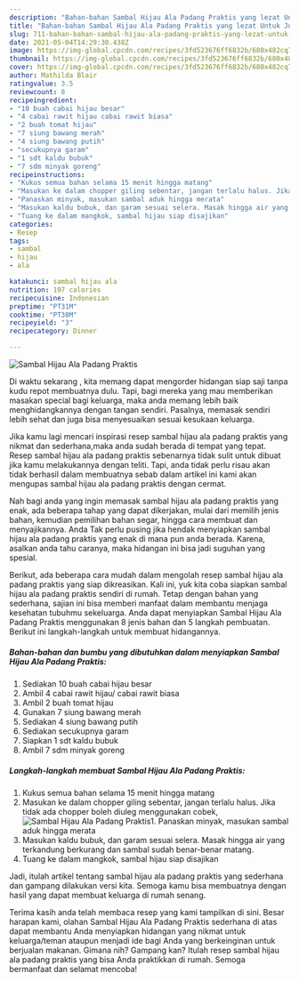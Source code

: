 ```yaml
---
description: "Bahan-bahan Sambal Hijau Ala Padang Praktis yang lezat Untuk Jualan"
title: "Bahan-bahan Sambal Hijau Ala Padang Praktis yang lezat Untuk Jualan"
slug: 711-bahan-bahan-sambal-hijau-ala-padang-praktis-yang-lezat-untuk-jualan
date: 2021-05-04T14:29:30.438Z
image: https://img-global.cpcdn.com/recipes/3fd523676ff6832b/680x482cq70/sambal-hijau-ala-padang-praktis-foto-resep-utama.jpg
thumbnail: https://img-global.cpcdn.com/recipes/3fd523676ff6832b/680x482cq70/sambal-hijau-ala-padang-praktis-foto-resep-utama.jpg
cover: https://img-global.cpcdn.com/recipes/3fd523676ff6832b/680x482cq70/sambal-hijau-ala-padang-praktis-foto-resep-utama.jpg
author: Mathilda Blair
ratingvalue: 3.5
reviewcount: 8
recipeingredient:
- "10 buah cabai hijau besar"
- "4 cabai rawit hijau cabai rawit biasa"
- "2 buah tomat hijau"
- "7 siung bawang merah"
- "4 siung bawang putih"
- "secukupnya garam"
- "1 sdt kaldu bubuk"
- "7 sdm minyak goreng"
recipeinstructions:
- "Kukus semua bahan selama 15 menit hingga matang"
- "Masukan ke dalam chopper giling sebentar, jangan terlalu halus. Jika tidak ada chopper boleh diuleg menggunakan cobek,"
- "Panaskan minyak, masukan sambal aduk hingga merata"
- "Masukan kaldu bubuk, dan garam sesuai selera. Masak hingga air yang terkandung berkurang dan sambal sudah benar-benar matang."
- "Tuang ke dalam mangkok, sambal hijau siap disajikan"
categories:
- Resep
tags:
- sambal
- hijau
- ala

katakunci: sambal hijau ala 
nutrition: 197 calories
recipecuisine: Indonesian
preptime: "PT31M"
cooktime: "PT38M"
recipeyield: "3"
recipecategory: Dinner

---
```



![Sambal Hijau Ala Padang Praktis](https://img-global.cpcdn.com/recipes/3fd523676ff6832b/680x482cq70/sambal-hijau-ala-padang-praktis-foto-resep-utama.jpg)

Di waktu  sekarang , kita memang dapat mengorder hidangan siap saji tanpa kudu repot membuatnya dulu. Tapi, bagi mereka yang mau memberikan masakan special bagi keluarga, maka anda memang lebih baik menghidangkannya dengan tangan sendiri. Pasalnya, memasak sendiri lebih sehat dan juga bisa menyesuaikan sesuai kesukaan keluarga.

Jika kamu lagi mencari inspirasi resep sambal hijau ala padang praktis yang nikmat dan sederhana,maka anda sudah berada di tempat yang tepat. Resep sambal hijau ala padang praktis  sebenarnya tidak sulit untuk dibuat jika kamu melakukannya dengan teliti. Tapi, anda tidak perlu risau akan tidak berhasil dalam membuatnya 
sebab dalam artikel ini kami akan mengupas sambal hijau ala padang praktis dengan cermat.  



Nah bagi anda yang ingin memasak sambal hijau ala padang praktis yang enak, ada beberapa tahap yang dapat dikerjakan, mulai dari memilih jenis bahan, kemudian pemilihan bahan segar, hingga cara membuat dan menyajikannya. Anda Tak perlu pusing jika hendak menyiapkan sambal hijau ala padang praktis yang enak di mana pun anda berada. Karena, asalkan anda  tahu caranya, maka hidangan ini bisa jadi suguhan yang spesial.

Berikut, ada beberapa cara mudah dalam mengolah resep sambal hijau ala padang praktis yang siap dikreasikan. Kali ini, yuk kita coba siapkan sambal hijau ala padang praktis sendiri di rumah. Tetap dengan bahan yang sederhana, sajian ini bisa memberi manfaat dalam membantu menjaga kesehatan tubuhmu sekeluarga. Anda dapat menyiapkan Sambal Hijau Ala Padang Praktis menggunakan 8 jenis bahan dan 5 langkah pembuatan. Berikut ini langkah-langkah untuk membuat hidangannya.

<!--inarticleads1-->

##### Bahan-bahan dan bumbu yang dibutuhkan dalam menyiapkan Sambal Hijau Ala Padang Praktis:

1. Sediakan 10 buah cabai hijau besar
1. Ambil 4 cabai rawit hijau/ cabai rawit biasa
1. Ambil 2 buah tomat hijau
1. Gunakan 7 siung bawang merah
1. Sediakan 4 siung bawang putih
1. Sediakan secukupnya garam
1. Siapkan 1 sdt kaldu bubuk
1. Ambil 7 sdm minyak goreng




<!--inarticleads2-->

##### Langkah-langkah membuat Sambal Hijau Ala Padang Praktis:

1. Kukus semua bahan selama 15 menit hingga matang
1. Masukan ke dalam chopper giling sebentar, jangan terlalu halus. Jika tidak ada chopper boleh diuleg menggunakan cobek,
<img src="//assets-global.cpcdn.com/assets/icons/button_play-2c75c40dde080a61004c1f40b05d8f140eaff45d7e9e6481dc71c63d2e7c4909.png" alt="Sambal Hijau Ala Padang Praktis">1. Panaskan minyak, masukan sambal aduk hingga merata
1. Masukan kaldu bubuk, dan garam sesuai selera. Masak hingga air yang terkandung berkurang dan sambal sudah benar-benar matang.
1. Tuang ke dalam mangkok, sambal hijau siap disajikan




Jadi, itulah artikel tentang  sambal hijau ala padang praktis  yang sederhana dan gampang dilakukan versi kita. Semoga kamu bisa membuatnya dengan hasil yang dapat membuat keluarga di rumah senang. 

Terima kasih anda telah membaca resep yang kami tampilkan di sini. Besar harapan kami, olahan  Sambal Hijau Ala Padang Praktis sederhana di atas dapat membantu Anda menyiapkan hidangan yang nikmat untuk keluarga/teman ataupun menjadi ide bagi Anda yang berkeinginan untuk berjualan makanan. Gimana nih? Gampang kan? Itulah resep sambal hijau ala padang praktis yang bisa Anda praktikkan di rumah. Semoga bermanfaat dan selamat mencoba!

